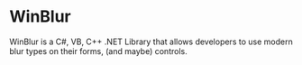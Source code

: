 # WinBlur
WinBlur is a C#, VB, C++ .NET Library that allows developers to use modern blur types on their forms, (and maybe) controls.
